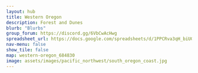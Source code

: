 ```yaml
---
layout: hub
title: Western Oregon
description: Forest and Dunes
blurb: "Blurbs"
group_forum: https://discord.gg/6VbCwAcHwg
spreadsheet_url: https://docs.google.com/spreadsheets/d/1PPCRva3qH_biUGHA_R2Lb4qJmxaNSvml1GtOPMqhUNs/gviz/tq?tqx=out:json&sheet=Western_Oregon
nav-menu: false
show_tile: false
map: western-oregon_684830
image: assets/images/pacific_northwest/south_oregon_coast.jpg
---
```




